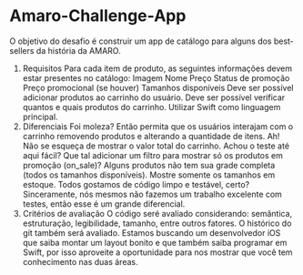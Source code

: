 # Amaro-Challenge-App
O objetivo do desafio é construir um app de catálogo para alguns dos best­sellers da história da AMARO.

1.  Requisitos
Para cada item de produto, as seguintes informações devem estar presentes no catálogo:
Imagem
Nome
Preço
Status de promoção
Preço promocional (se houver)
Tamanhos disponíveis
Deve ser possível adicionar produtos ao carrinho do usuário.
Deve ser possível verificar quantos e quais produtos do carrinho.
Utilizar Swift como linguagem principal.
2.  Diferenciais
Foi moleza? Então permita que os usuários interajam com o carrinho removendo produtos e alterando a quantidade de itens.
Ah! Não se esqueça de mostrar o valor total do carrinho.
Achou o teste até aqui fácil? Que tal adicionar um filtro para mostrar só os produtos em promoção (on_sale)?
Alguns produtos não tem sua grade completa (todos os tamanhos disponíveis). Mostre somente os tamanhos em estoque.
Todos gostamos de código limpo e testável, certo? Sinceramente, nós mesmos não fazemos um trabalho excelente com testes, então esse é um grande diferencial.
3.  Critérios de avaliação
O código seré avaliado considerando: semântica, estruturação, legibilidade,
tamanho, entre outros fatores.
O histórico do git também será avaliado.
Estamos buscando um desenvolvedor iOS que saiba montar um layout bonito e que também saiba programar em Swift, por isso aproveite a oportunidade para nos mostrar que você tem conhecimento nas duas áreas.
